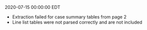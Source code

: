 2020-07-15 00:00:00 EDT


- Extraction failed for case summary tables from page 2
- Line list tables were not parsed correctly and are not included
